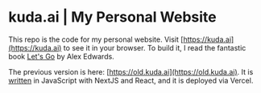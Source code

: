 # kuda.ai | My Personal Website

This repo is the code for my personal website.
Visit [https://kuda.ai](https://kuda.ai) to see it in your browser.
To build it, I read the fantastic book [Let's Go](https://lets-go.alexedwards.net/) by Alex Edwards.

The previous version is here: [https://old.kuda.ai](https://old.kuda.ai).
It is [written](https://github.com/davidkuda/blog-kuda-ai) in JavaScript with NextJS and React, and it is deployed via Vercel.
